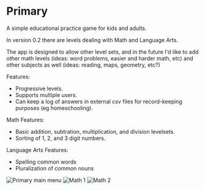 # Primary

A simple educational practice game for kids and adults.

In version 0.2 there are levels dealing with Math and Language Arts.

The app is designed to allow other level sets, and in the future I'd like to add 
other math levels (ideas: word problems, easier and harder math, etc) and other subjects 
as well (ideas: reading, maps, geometry, etc?)

Features:
* Progressive levels.
* Supports multiple users.
* Can keep a log of answers in external csv files for record-keeping  purposes (eg homeschooling).

Math Features:
* Basic addition, subtration, multiplication, and division levelsets.
* Sorting of 1, 2, and 3 digit numbers.

Language Arts Features:
* Spelling common words
* Pluralization of common nouns

![Primary main menu](http://quaap.com/D/media/pa.png)
![Math 1](http://quaap.com/D/media/pe.png)
![Math 2](http://quaap.com/D/media/pi.png)

